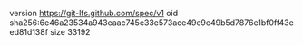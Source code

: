 version https://git-lfs.github.com/spec/v1
oid sha256:6e46a23534a943eaac745e33e573ace49e9e49b5d7876e1bf0ff43eed81d138f
size 33192

